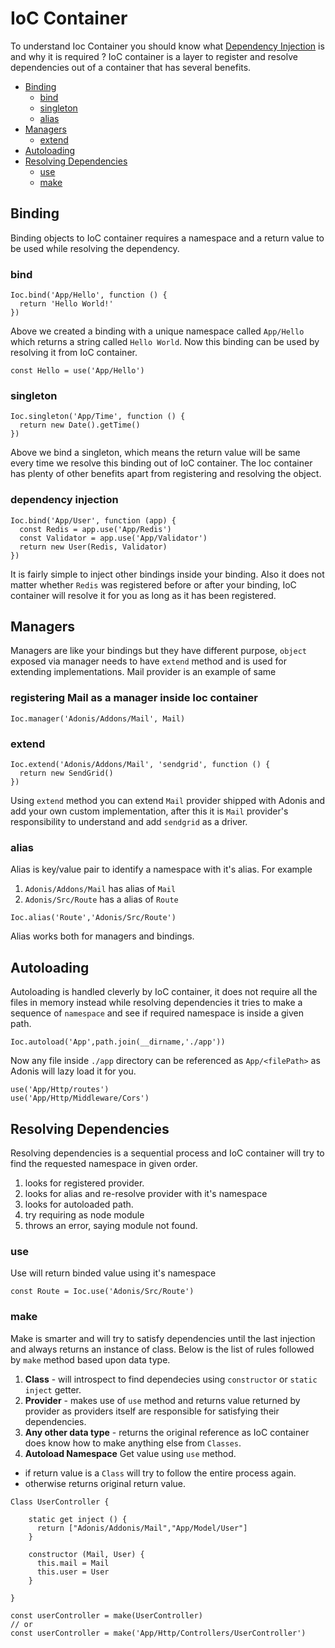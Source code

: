 # IoC Container

To understand Ioc Container you should know what [Dependency Injection](/dependency-injection) is and why it is required ? IoC container is a layer to register and resolve dependencies out of a container that has several benefits.

- [Binding](#binding)
  - [bind](#bind)
  - [singleton](#singleton)
  - [alias](#alias)
- [Managers](#managers)
  - [extend](#extend)
- [Autoloading](#autoloading)
- [Resolving Dependencies](#resolving-dependencies)
  - [use](#use)
  - [make](#make)

## Binding

Binding objects to IoC container requires a namespace and a return value to be used while resolving the dependency.

### bind

```javascript,line-numbers
Ioc.bind('App/Hello', function () {
  return 'Hello World!'
})
```

Above we created a binding with a unique namespace called `App/Hello` which returns a string called `Hello World`. Now this binding can be used by resolving it from IoC container.

```javascript,line-numbers
const Hello = use('App/Hello')
```

### singleton

```javascript,line-numbers
Ioc.singleton('App/Time', function () {
  return new Date().getTime()
})
```

Above we bind a singleton, which means the return value will be same every time we resolve this binding out of IoC container. The Ioc container has plenty of other benefits apart from registering and resolving the object.

### dependency injection

```javascript,line-numbers
Ioc.bind('App/User', function (app) {
  const Redis = app.use('App/Redis')
  const Validator = app.use('App/Validator')
  return new User(Redis, Validator)
})
```

It is fairly simple to inject other bindings inside your binding. Also it does not matter whether `Redis` was registered before or after your binding, IoC container will resolve it for you as long as it has been registered.

## Managers

Managers are like your bindings but they have different purpose, `object` exposed via manager needs to have `extend` method and is used for extending implementations. Mail provider is an example of same

### registering Mail as a manager inside Ioc container

```javascript,line-numbers
Ioc.manager('Adonis/Addons/Mail', Mail)
```

### extend

```javascript,line-numbers
Ioc.extend('Adonis/Addons/Mail', 'sendgrid', function () {
  return new SendGrid()
})
```

Using `extend` method you can extend `Mail` provider shipped with Adonis and add your own custom implementation, after this it is `Mail` provider's responsibility to understand and add `sendgrid` as a driver.

### alias

Alias is key/value pair to identify a namespace with it's alias. For example

1. `Adonis/Addons/Mail` has alias of `Mail`
2. `Adonis/Src/Route` has a alias of `Route`

```javascript,line-numbers
Ioc.alias('Route','Adonis/Src/Route')
```

Alias works both for managers and bindings.

## Autoloading

Autoloading is handled cleverly by IoC container, it does not require all the files in memory instead while resolving dependencies it tries to make a sequence of `namespace` and see if required namespace is inside a given path.

```javascript,line-numbers
Ioc.autoload('App',path.join(__dirname,'./app'))
```

Now any file inside `./app` directory can be referenced as `App/<filePath>` as Adonis will lazy load it for you.

```javascript,line-numbers
use('App/Http/routes')
use('App/Http/Middleware/Cors')
```

## Resolving Dependencies

Resolving dependencies is a sequential process and IoC container will try to find the requested namespace in given order.

1. looks for registered provider.
2. looks for alias and re-resolve provider with it's namespace
2. looks for autoloaded path.
3. try requiring as node module
4. throws an error, saying module not found.

### use

Use will return binded value using it's namespace

```javascript,line-numbers
const Route = Ioc.use('Adonis/Src/Route')
```

### make

Make is smarter and will try to satisfy dependencies until the last injection and always returns an instance of class. Below is the list of rules followed by `make` method based upon data type.

1. **Class** - will introspect to find dependecies using `constructor` or `static inject` getter.
2. **Provider** - makes use of `use` method and returns value returned by provider as providers itself are responsible for satisfying their dependencies.
3. **Any other data type** - returns the original reference as IoC container does know how to make anything else from `Classes`.
4. **Autoload Namespace** Get value using `use` method.
  - if return value is a `Class` will try to follow the entire process again.
  - otherwise returns original return value.

```javascript,line-numbers
Class UserController {

    static get inject () {
      return ["Adonis/Addonis/Mail","App/Model/User"]
    }

    constructor (Mail, User) {
      this.mail = Mail
      this.user = User
    }

}

const userController = make(UserController)
// or
const userController = make('App/Http/Controllers/UserController')
```

